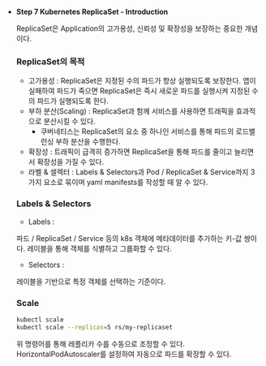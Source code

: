 - **Step 7 Kubernetes ReplicaSet - Introduction**
    
    
    ReplicaSet은 Application의 고가용성, 신뢰성 및 확장성을 보장하는 중요한 개념이다.
    
    ### ReplicaSet의 목적
    
    - 고가용성 : ReplicaSet은 지정된 수의 파드가 항상 실행되도록 보장한다. 앱이 실패하여 파드가 죽으면 ReplicaSet은 즉시 새로운 파드를 실행시켜 지정된 수의 파드가 실행되도록 한다.
    - 부하 분산(Scaling) : ReplicaSet과 함께 서비스를 사용하면 트래픽을 효과적으로 분산시킬 수 있다.
        - 쿠버네티스는 ReplicaSet의 요소 중 하나인 서비스를 통해 파드의 로드밸런싱 부하 분산을 수행한다.
    - 확장성 : 트래픽이 급격히 증가하면 ReplicaSet을 통해 파드를 줄이고 늘리면서 확장성을 가질 수 있다.
    - 라벨 & 셀렉터 : Labels & Selectors과 Pod / ReplicaSet & Service까지 3가지 요소로 묶이며 yaml manifests를 작성할 때 알 수 있다.
    
    ### Labels & Selectors
    
    - Labels :
    
    파드 / ReplicaSet / Service 등의 k8s 객체에 메타데이터를 추가하는 키-값 쌍이다. 레이블을 통해 객체를 식별하고 그룹화할 수 있다.
    
    - Selectors :
    
    레이블을 기반으로 특정 객체를 선택하는 기준이다.
    
    ### Scale
    
    ```bash
    kubectl scale
    kubectl scale --replicas=5 rs/my-replicaset
    ```
    
    위 명령어를 통해 레플리카 수를 수동으로 조정할 수 있다.
    HorizontalPodAutoscaler를 설정하여 자동으로 파드를 확장할 수 있다.